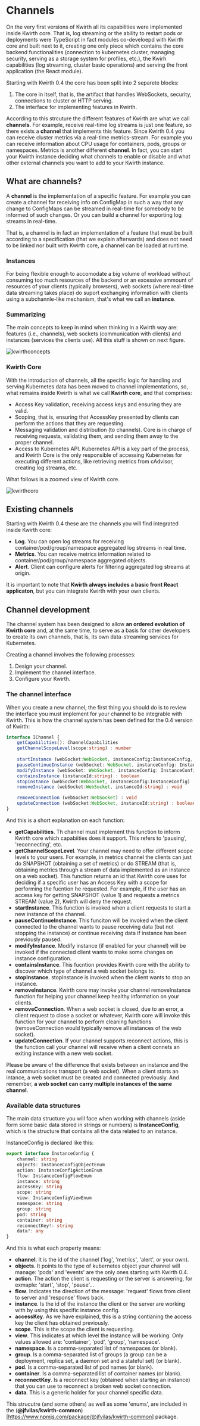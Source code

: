 # Channels
On the very first versions of Kwirth all its capabilities were implemented inside Kwirth core. That is, log streaming or the ability to restart pods or deployments were TypeScript in fact modules co-develoepd with Kwirth core and built next to it, creating one only piece which contains the core backend functionalities (connection to kubernetes cluster, managing security, serving as a storage system for profiles, etc.), the Kwirh capabilities (log streaming, cluster basic operations) and serving the front application (the React module).

Starting with Kwirth 0.4 the core has been split into 2 separete blocks:

  1. The core in itself, that is, the artifact that handles WebSockets, security, connections to cluster or HTTP serving.
  2. The interface for implementing features in Kwirth.

According to this strcuture the different features of Kwirth are what we call **channels**. For example, receive real-time log streams is just one feature, so there exists a **channel** that implements this feature. Since Kwirth 0.4 you can receive cluster metrics via a real-time metrics-stream. For example you can receive information about CPU usage for containers, pods, groups or namespaces. Metrics is another different **channel**. In fact, you can start your Kwirth instance deciding what channels to enable or disable and what other external channels you want to add to your Kwirth instance.

## What are channels?
A **channel** is the implementation of a specific feature. For example you can create a channel for receiving info on ConfigMap in such a way that any change to ConfigMaps can be streamed in real-time for somebody to be informed of such changes. Or you can build a channel for exporting log streams in real-time.

That is, a channel is in fact an implementation of a feature that must be built according to a specification (that we explain afterwards) and does not need to be linked nor built with Kwirth core, a channel can be loaded at runtime.

### Instances
For being flexible enough to accomodate a big volume of workload without consuming too much resources of the backend or an excessive ammount of resources of your clients (typically browsers), web sockets (where real-time data streaming takes place) do suport exchanging information with clients using a subchannle-like mechanism, that's what we call an **instance**.

### Summarizing
The main concepts to keep in mind when thinking in a Kwirth way are: features (i.e., channels), web sockets (communication with clients) and instances (services the clients use). All this stuff is shown on next figure.

![kwirthconcepts](./_media/kwirth-kwirth-channels.png)

### Kwirth Core
With the introduction of channels, all the specific logic for handling and serving Kubernetes data has been moved to channel implementations, so, what remains inside Kwirth is what we call **Kwirth core**, and that comprises:

  - Access Key validation, receiving access keys and ensuring they are valid.
  - Scoping, that is, ensuring that AccessKey presented by clients can perform the actions that they are requesting.
  - Messaging validation and distribution (to channels). Core is in charge of receiving requests, validating them, and sending them away to the proper channel.
  - Access to Kubernetes API. Kubernetes API is a key part of the process, and Kwirth Core is the only responsible of accessing Kubernetes for executing different actions, like retrieving metrics from cAdvisor, creating log streams, etc.

What follows is a zoomed view of Kwirth core.

![kwirthcore](./_media/kwirth-kwirth-components.png)

## Existing channels
Starting with Kwirth 0.4 these are the channels you will find integrated inside Kwirth core:

  - **Log**. You can open log streams for receiving container/pod/group/namespace aggregated log streams in real time.
  - **Metrics**. You can receive metrics information related to container/pod/group/namespace aggregated objects.
  - **Alert**. Client can configure alerts for filtering aggregated log streams at origin.

It is important to note that **Kwirth always includes a basic front React applicaton**, but you can integrate Kwirth with your own clients. 

## Channel development
The channel system has been designed to allow **an ordered evolution of Kwirth core** and, at the same time, to serve as a basis for other developers to create its own channels, that is, its own data-streaming services for Kubernetes.

Creating a channel involves the following processes:

  1. Design your channel.
  2. Implement the channel interface.
  3. Configure your Kwirth.

### The channel interface
When you create a new channel, the first thing you should do is to review the interface you must implement for your channel to be integrable with Kwirth. This is how the channel system has been defined for the 0.4 version of Kwirth:

```typescript
interface IChannel {
    getCapabilities(): ChannelCapabilities
    getChannelScopeLevel(scope:string) : number
    
    startInstance (webSocket:WebSocket, instanceConfig:InstanceConfig, podNamespace:string, podName:string, containerName:string) : void
    pauseContinueInstance (webSocket: WebSocket, instanceConfig: InstanceConfig, action:InstanceConfigActionEnum) : void
    modifyInstance (webSocket: WebSocket, instanceConfig: InstanceConfig) : void
    containsInstance (instanceId:string) : boolean
    stopInstance (webSocket:WebSocket, instanceConfig:InstanceConfig) : void
    removeInstance (webSocket:WebSocket, instanceId:string) : void

    removeConnection (webSocket:WebSocket) : void
    updateConnection (webSocket:WebSocket, instanceId:string) : boolean
}
```

And this is a short explanation on each function:
  - **getCapabilities**. Th channel must implement this function to inform Kwirth core which capabiities does it support. This refers to 'pausing', 'reconnecting', etc.
  - **getChannelScopeLevel**. Your channel may need to offer different scope levels to your users. For example, in metrics channel the clients can just do SNAPSHOT (obtaining a set of metrics) or do STREAM (that is, obtaining metrics through a stream of data implemented as an instance on a web socket). This function returns an id that Kwirth core uses for deciding if a specific user has an Access Key with a scope for performing the fucntion he requested. For example, if the user has an access key for getting SNAPSHOT (value 1) and requests a metrics STREAM (value 2), Kwirth will deny the request.
  - **startInstance**. This function is invoked when a client requests to start a new instance of the channel.
  - **pauseContinueInstance**. This funciton will be invoked when the client connected to the channel wants to pause receiving data (but not stopping the instance) or continue receiving data if instance has been previously paused.
  - **modifyInstance**. Modify instance (if enabled for your channel) will be invoked if the connected client wants to make some changes on instance configuration.
  - **containsInstance**. This fucntion provides Kwirth core with the ability to discover which type of channel a web socket belongs to.
  - **stopInstance**. stopInstance is invoked when the client wants to stop an instance.
  - **removeInstance**. Kwirth core may invoke your channel removeInstance function for helping your channel keep healthy information on your clients.
  - **removeConnection**. When a web socket is closed, due to an error, a client request to close a socket or whatever, Kwirth core will invoke this function for your channel to perform cleaning functions (removeConnection would typically remove all instances of the web socket).
  - **updateConnection**. If your channel supports reconnect actions, this is the function call your channel will receive when a client connets an exiting instance with a new web socket.

Please be aware of the difference that exists between an instance and the real communications transport (a web socket). When a client starts an intance, a web socket must be created and connected previously. And remember, **a web socket can carry multiple instances of the same channel**.

### Available data structures
The main data structure you will face when working with channels (aside form some basic data stored in strings or numbers) is **InstanceConfig**, which is the structure that contains all the data related to an instance.

InstanceConfig is declared like this:
```typescript
export interface InstanceConfig {
    channel: string
    objects: InstanceConfigObjectEnum
    action: InstanceConfigActionEnum
    flow: InstanceConfigFlowEnum
    instance: string
    accessKey: string
    scope: string
    view: InstanceConfigViewEnum
    namespace: string
    group: string
    pod: string
    container: string
    reconnectKey?: string
    data?: any
}
```

And this is what each property means:

 - **channel**. It is the id of the channel ('log', 'metrics', 'alert', or your own).
 - **objects**. It points to the type of kubernetes object your channel will manage: 'pods' and 'events' are the only ones starting with Kwirth 0.4.
 - **action**. The action the client is requesting or the server is answering, for exmaple: 'start', 'stop', 'pause'...
 - **flow**. Indicates the direction of the message: 'request' flows from client to server and 'response' flows back.
 - **instance**. Is the id of the instance the client or the server are working with by using this specific instance config.
 - **accessKey**. As we have explained, this is a string contianing the access key the client has obtained previously.
 - **scope**. This is the scope the client is requesting.
 - **view**. This indicates at which level the instance will be working. Only values allowed are: 'container', 'pod', 'group', 'namespace'.
 - **namespace**. Is a comma-separated list of namespaces (or blank).
 - **group**.  Is a comma-separated list of groups (a group can be a deployment, replica set, a daemon set and a stateful set) (or blank).
 - **pod**.  Is a comma-separated list of pod names (or blank).
 - **container**.  Is a comma-separated list of container names (or blank).
 - **reconnectKey**. Is a reconnect key (obtained when starting an instance) that you can use to reconnect a broken web socket connection.
 - **data**. This is a generic holder for your channel specific data.

This strucutre (and some others) as well as some 'enums', are included in the (**@jfvilas/kwirth-common**)[https://www.npmjs.com/package/@jfvilas/kwirth-common] package.
